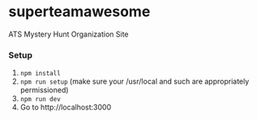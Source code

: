 # superteamawesome
ATS Mystery Hunt Organization Site

### Setup

1. `npm install`
1. `npm run setup` (make sure your /usr/local and such are appropriately permissioned)
1. `npm run dev`
1. Go to http://localhost:3000
